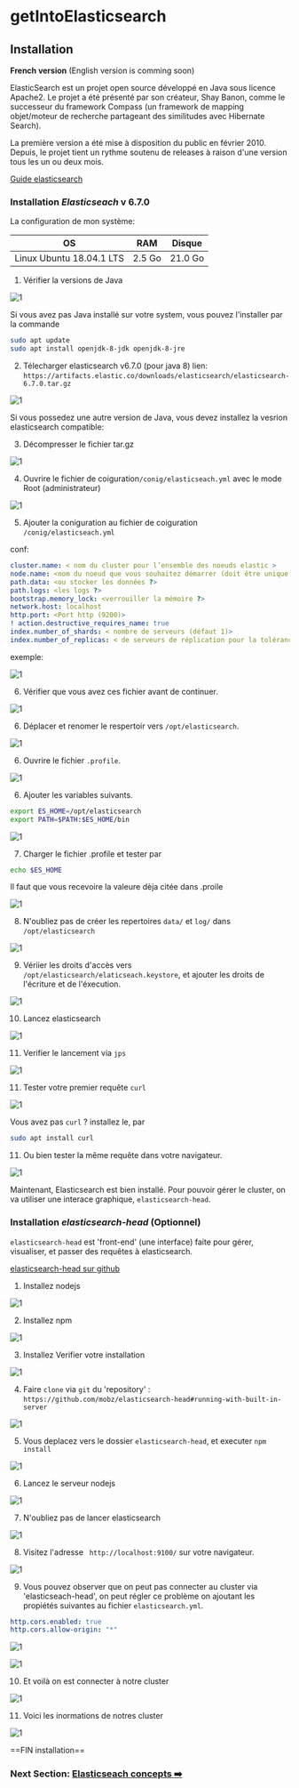 # getIntoElasticsearch

## Installation

**French version** (English version is comming soon)

ElasticSearch est un projet open source développé en Java sous licence Apache2. Le projet a été présenté par son créateur, Shay Banon, comme le successeur du framework Compass (un framework de mapping objet/moteur de recherche partageant des similitudes avec Hibernate Search).

La première version a été mise à disposition du public en février 2010. Depuis, le projet tient un rythme soutenu de releases à raison d'une version tous les un ou deux mois.

[Guide elasticsearch](https://www.elastic.co/guide/en/elasticsearch/reference/master/index.html)

### Installation _Elasticseach_ v 6.7.0

La configuration de mon système:

| OS                       | RAM    | Disque  |
| ------------------------ | ------ | ------- |
| Linux Ubuntu 18.04.1 LTS | 2.5 Go | 21.0 Go |

1. Vérifier la versions de Java

![1](./screeshots/1.JPG)

Si vous avez pas Java installé sur votre system, vous pouvez l'installer par la commande

```bash
sudo apt update
sudo apt install openjdk-8-jdk openjdk-8-jre
```

2. Télecharger elasticsearch v6.7.0 (pour java 8)
   lien: `https://artifacts.elastic.co/downloads/elasticsearch/elasticsearch-6.7.0.tar.gz`

![1](./screeshots/2.JPG)

Si vous possedez une autre version de Java, vous devez installez la vesrion elasticsearch compatible:

3. Décompresser le fichier tar.gz

![1](./screeshots/3.JPG)

4. Ouvrire le fichier de coiguration`/conig/elasticseach.yml` avec le mode Root (administrateur)

![1](./screeshots/4.JPG)

5. Ajouter la coniguration au fichier de coiguration `/conig/elasticseach.yml`

conf:

```yml
cluster.name: < nom du cluster pour l’ensemble des noeuds elastic >
node.name: <nom du noeud que vous souhaitez démarrer (doit être unique pour un cluster)>
path.data: <ou stocker les données ?>
path.logs: <les logs ?>
bootstrap.memory_lock: <verrouiller la mémoire ?>
network.host: localhost
http.port: <Port http (9200)>
! action.destructive_requires_name: true
index.number_of_shards: < nombre de serveurs (défaut 1)>
index.number_of_replicas: < de serveurs de réplication pour la tolérance aux pannes (défaut 0) >
```

exemple:

![1](./screeshots/14.JPG)

6. Vérifier que vous avez ces fichier avant de continuer.

![1](./screeshots/7.JPG)

6. Déplacer et renomer le respertoir vers `/opt/elasticsearch`.

![1](./screeshots/9.JPG)

6. Ouvrire le fichier `.profile`.

![1](./screeshots/11.JPG)

6. Ajouter les variables suivants.

```bash
export ES_HOME=/opt/elasticsearch
export PATH=$PATH:$ES_HOME/bin
```

![1](./screeshots/10.JPG)

7. Charger le fichier .profile et tester par

```bash
echo $ES_HOME
```

Il faut que vous recevoire la valeure dèja citée dans .proile

![1](./screeshots/12.JPG)

8. N'oubliez pas de créer les repertoires `data/` et `log/` dans `/opt/elasticsearch`

![1](./screeshots/13.JPG)

9. Vériier les droits d'accès vers `/opt/elasticsearch/elaticseach.keystore`, et ajouter les droits de l'écriture et de l'éxecution.

![1](./screeshots/15.JPG)

10. Lancez elasticsearch

![1](./screeshots/17.JPG)

11. Verifier le lancement via `jps`

![1](./screeshots/18.JPG)

11. Tester votre premier requête `curl`

![1](./screeshots/19.JPG)

Vous avez pas `curl` ? installez le, par

```bash
sudo apt install curl
```

11. Ou bien tester la même requête dans votre navigateur.

![1](./screeshots/20.JPG)

Maintenant, Elasticsearch est bien installé.
Pour pouvoir gérer le cluster, on va utiliser une interace graphique, `elasticsearch-head`.

### Installation _elasticsearch-head_ (Optionnel)

`elasticsearch-head` est 'front-end' (une interface) faite pour gérer, visualiser, et passer des requêtes à elasticsearch.

[elasticsearch-head sur github](https://github.com/mobz/elasticsearch-head#running-with-built-in-server)

1. Installez nodejs

![1](./screeshots/head-1.JPG)

2. Installez npm

![1](./screeshots/head-2.JPG)

3. Installez Verifier votre installation

![1](./screeshots/head-3.JPG)

4. Faire `clone` via `git` du 'repository' : `https://github.com/mobz/elasticsearch-head#running-with-built-in-server`

![1](./screeshots/head-4.JPG)

5. Vous deplacez vers le dossier `elasticsearch-head`, et executer `npm install`

![1](./screeshots/head-5.JPG)

6. Lancez le serveur nodejs

![1](./screeshots/head-6.JPG)

7. N'oubliez pas de lancer elasticsearch

![1](./screeshots/head-7.JPG)

8. Visitez l'adresse ` http://localhost:9100/` sur votre navigateur.

![1](./screeshots/head-8.JPG)

9. Vous pouvez observer que on peut pas connecter au cluster via 'elasticseach-head', on peut régler ce problème on ajoutant les propiétés suivantes au fichier `elasticsearch.yml`.

```yml
http.cors.enabled: true
http.cors.allow-origin: "*"
```

![1](./screeshots/head-10.JPG)

![1](./screeshots/head-9.JPG)

10. Et voilà on est connecter à notre cluster

![1](./screeshots/head-11.JPG)

11. Voici les inormations de notres cluster

![1](./screeshots/head-12.JPG)

==FIN installation==

### Next Section: [Elasticseach concepts :arrow_right:](./concepts.md)
